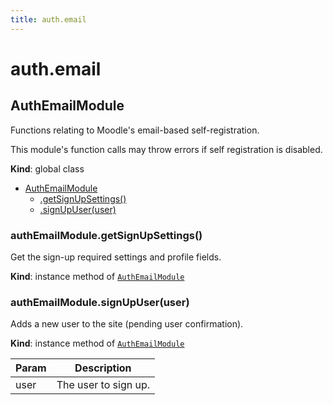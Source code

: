 ```yaml
---
title: auth.email
---
```


# auth.email

<a name="AuthEmailModule"></a>

## AuthEmailModule
Functions relating to Moodle's email-based self-registration.

This module's function calls may throw errors if self registration is disabled.

**Kind**: global class  

* [AuthEmailModule](#AuthEmailModule)
    * [.getSignUpSettings()](#AuthEmailModule+getSignUpSettings)
    * [.signUpUser(user)](#AuthEmailModule+signUpUser)

<a name="AuthEmailModule+getSignUpSettings"></a>

### authEmailModule.getSignUpSettings()
Get the sign-up required settings and profile fields.

**Kind**: instance method of [<code>AuthEmailModule</code>](#AuthEmailModule)  
<a name="AuthEmailModule+signUpUser"></a>

### authEmailModule.signUpUser(user)
Adds a new user to the site (pending user confirmation).

**Kind**: instance method of [<code>AuthEmailModule</code>](#AuthEmailModule)  

| Param | Description |
| --- | --- |
| user | The user to sign up. |


